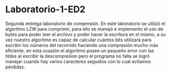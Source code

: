 # Laboratorio-1-ED2
Segunda entrega laboratorio de compresión. En este laboratorio se utilizó el algoritmo LZW para comprimir, para ello se manejó e implemento el uso de bytes para poder leer el archivo y poder hacer la escritura en el mismo, a su vez nuestro algoritmo es capaz de calcular cuántos bits utilizará para escribir los números del recorrido haciendo una compresión mucho más eficiente, en esta ocasión el algoritmo posee un pequeño error con las tildes al escribir la descompresion pero el programa no falla se logró manejar cuando hay varios caracteres seguidos con lo cual evitamos pérdidas.
